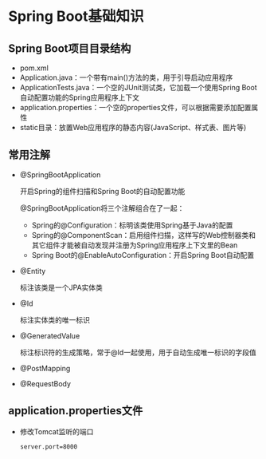 # Spring Boot基础知识

## Spring Boot项目目录结构

- pom.xml
- Application.java：一个带有main()方法的类，用于引导启动应用程序
- ApplicationTests.java：一个空的JUnit测试类，它加载一个使用Spring Boot自动配置功能的Spring应用程序上下文
- application.properties：一个空的properties文件，可以根据需要添加配置属性
- static目录：放置Web应用程序的静态内容(JavaScript、样式表、图片等)

## 常用注解

- @SpringBootApplication

  开启Spring的组件扫描和Spring Boot的自动配置功能

  @SpringBootApplication将三个注解组合在了一起：

  - Spring的@Configuration：标明该类使用Spring基于Java的配置
  - Spring的@ComponentScan：启用组件扫描，这样写的Web控制器类和其它组件才能被自动发现并注册为Spring应用程序上下文里的Bean
  - Spring Boot的@EnableAutoConfiguration：开启Spring Boot自动配置

- @Entity

  标注该类是一个JPA实体类

- @Id

  标注实体类的唯一标识

- @GeneratedValue

  标注标识符的生成策略，常于@Id一起使用，用于自动生成唯一标识的字段值

- @PostMapping

- @RequestBody

## application.properties文件

- 修改Tomcat监听的端口

  ```properties
  server.port=8000
  ```

  